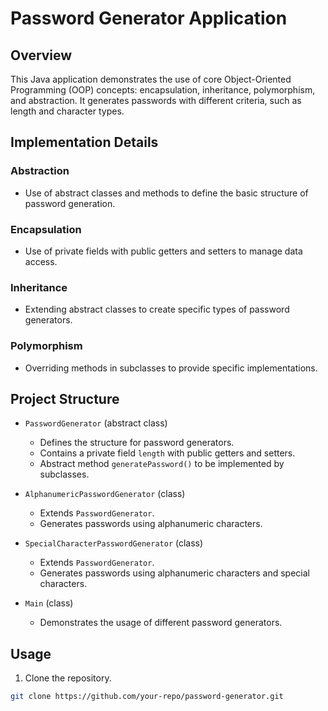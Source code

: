 # Password Generator Application

## Overview

This Java application demonstrates the use of core Object-Oriented Programming (OOP) concepts: encapsulation, inheritance, polymorphism, and abstraction. It generates passwords with different criteria, such as length and character types.

## Implementation Details

### Abstraction
- Use of abstract classes and methods to define the basic structure of password generation.

### Encapsulation
- Use of private fields with public getters and setters to manage data access.

### Inheritance
- Extending abstract classes to create specific types of password generators.

### Polymorphism
- Overriding methods in subclasses to provide specific implementations.

## Project Structure

- `PasswordGenerator` (abstract class)
  - Defines the structure for password generators.
  - Contains a private field `length` with public getters and setters.
  - Abstract method `generatePassword()` to be implemented by subclasses.

- `AlphanumericPasswordGenerator` (class)
  - Extends `PasswordGenerator`.
  - Generates passwords using alphanumeric characters.

- `SpecialCharacterPasswordGenerator` (class)
  - Extends `PasswordGenerator`.
  - Generates passwords using alphanumeric characters and special characters.

- `Main` (class)
  - Demonstrates the usage of different password generators.

## Usage

1. Clone the repository.

```bash
git clone https://github.com/your-repo/password-generator.git
```
